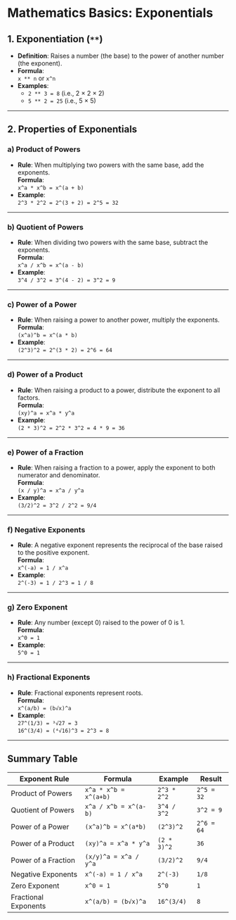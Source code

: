 # Mathematics Basics: Exponentials

## 1. Exponentiation (`**`)
- **Definition**: Raises a number (the base) to the power of another number (the exponent).
- **Formula**:  
  `x ** n` or `x^n`
- **Examples**:  
  - `2 ** 3 = 8` (i.e., 2 × 2 × 2)  
  - `5 ** 2 = 25` (i.e., 5 × 5)

---

## 2. Properties of Exponentials

### a) Product of Powers
- **Rule**: When multiplying two powers with the same base, add the exponents.  
  **Formula**:  
  `x^a * x^b = x^(a + b)`
- **Example**:  
  `2^3 * 2^2 = 2^(3 + 2) = 2^5 = 32`

---

### b) Quotient of Powers
- **Rule**: When dividing two powers with the same base, subtract the exponents.  
  **Formula**:  
  `x^a / x^b = x^(a - b)`
- **Example**:  
  `3^4 / 3^2 = 3^(4 - 2) = 3^2 = 9`

---

### c) Power of a Power
- **Rule**: When raising a power to another power, multiply the exponents.  
  **Formula**:  
  `(x^a)^b = x^(a * b)`
- **Example**:  
  `(2^3)^2 = 2^(3 * 2) = 2^6 = 64`

---

### d) Power of a Product
- **Rule**: When raising a product to a power, distribute the exponent to all factors.  
  **Formula**:  
  `(xy)^a = x^a * y^a`
- **Example**:  
  `(2 * 3)^2 = 2^2 * 3^2 = 4 * 9 = 36`

---

### e) Power of a Fraction
- **Rule**: When raising a fraction to a power, apply the exponent to both numerator and denominator.  
  **Formula**:  
  `(x / y)^a = x^a / y^a`
- **Example**:  
  `(3/2)^2 = 3^2 / 2^2 = 9/4`

---

### f) Negative Exponents
- **Rule**: A negative exponent represents the reciprocal of the base raised to the positive exponent.  
  **Formula**:  
  `x^(-a) = 1 / x^a`
- **Example**:  
  `2^(-3) = 1 / 2^3 = 1 / 8`

---

### g) Zero Exponent
- **Rule**: Any number (except 0) raised to the power of 0 is 1.  
  **Formula**:  
  `x^0 = 1`
- **Example**:  
  `5^0 = 1`

---

### h) Fractional Exponents
- **Rule**: Fractional exponents represent roots.  
  **Formula**:  
  `x^(a/b) = (b√x)^a`
- **Example**:  
  `27^(1/3) = ³√27 = 3`  
  `16^(3/4) = (⁴√16)^3 = 2^3 = 8`

---

## Summary Table

| Exponent Rule        | Formula              | Example               | Result |
|----------------------|----------------------|-----------------------|--------|
| Product of Powers    | `x^a * x^b = x^(a+b)` | `2^3 * 2^2`           | `2^5 = 32` |
| Quotient of Powers   | `x^a / x^b = x^(a-b)` | `3^4 / 3^2`           | `3^2 = 9`  |
| Power of a Power     | `(x^a)^b = x^(a*b)`   | `(2^3)^2`             | `2^6 = 64` |
| Power of a Product   | `(xy)^a = x^a * y^a`  | `(2 * 3)^2`           | `36`       |
| Power of a Fraction  | `(x/y)^a = x^a / y^a` | `(3/2)^2`             | `9/4`      |
| Negative Exponents   | `x^(-a) = 1 / x^a`    | `2^(-3)`              | `1/8`      |
| Zero Exponent        | `x^0 = 1`            | `5^0`                 | `1`        |
| Fractional Exponents | `x^(a/b) = (b√x)^a`  | `16^(3/4)`            | `8`        |
